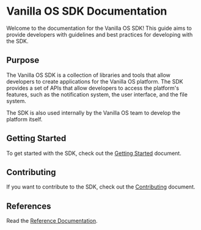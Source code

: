 # Vanilla OS SDK Documentation

Welcome to the documentation for the Vanilla OS SDK! This guide aims to provide
developers with guidelines and best practices for developing with the SDK.

## Purpose

The Vanilla OS SDK is a collection of libraries and tools that allow developers
to create applications for the Vanilla OS platform. The SDK provides a set of
APIs that allow developers to access the platform's features, such as the
notification system, the user interface, and the file system.

The SDK is also used internally by the Vanilla OS team to develop the platform
itself.

## Getting Started

To get started with the SDK, check out the [Getting Started](getting-started.md)
document.

## Contributing

If you want to contribute to the SDK, check out the [Contributing](contributing.md)
document.

## References

Read the [Reference Documentation](https://sdk.vanillaos.org/references).
